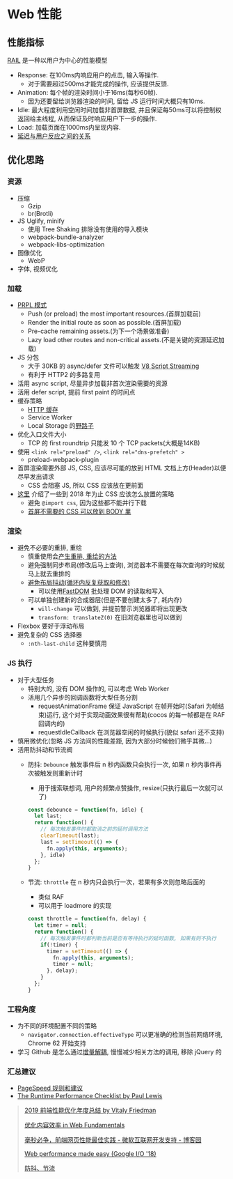 # Web 性能

## 性能指标

[RAIL](https://developers.google.com/web/fundamentals/performance/rail?hl=zh-cn) 是一种以用户为中心的性能模型

* Response: 在100ms内响应用户的点击, 输入等操作.
  * 对于需要超过500ms才能完成的操作, 应该提供反馈.
* Animation: 每个帧的渲染时间小于16ms(每秒60帧).
  * 因为还要留给浏览器渲染的时间, 留给 JS 运行时间大概只有10ms.
* Idle: 最大程度利用空闲时间加载非首屏数据, 并且保证每50ms可以将控制权返回给主线程, 从而保证及时响应用户下一步的操作.
* Load: 加载页面在1000ms内呈现内容.
* [延迟与用户反应之间的关系](https://developers.google.com/web/fundamentals/performance/rail?hl=zh-cn#%E4%BB%A5%E7%94%A8%E6%88%B7%E4%B8%BA%E4%B8%AD%E5%BF%83)

## 优化思路

### 资源

* 压缩
  * Gzip
  * br(Brotli)
* JS Uglify, minify
  * 使用 Tree Shaking 排除没有使用的导入模块
  * webpack-bundle-analyzer
  * webpack-libs-optimization
* 图像优化
  * WebP
* 字体, 视频优化

### 加载

* [PRPL 模式](https://web.dev/apply-instant-loading-with-prpl/)
  * Push (or preload) the most important resources.(首屏加载前)
  * Render the initial route as soon as possible.(首屏加载)
  * Pre-cache remaining assets.(为下一个场景做准备)
  * Lazy load other routes and non-critical assets.(不是关键的资源延迟加载)
* JS 分包
  * 大于 30KB 的 async/defer 文件可以触发 [V8 Script Streaming](https://v8.dev/blog/cost-of-javascript-2019)
  * 有利于 HTTP2 的多路复用
* 活用 async script, 尽量异步加载非首次渲染需要的资源
* 活用 defer script, 提前 first paint 的时间点
* 缓存策略
  * [HTTP 缓存](2016-02-24-http-cache.md)
  * Service Worker
  * Local Storage 的[野路子](https://imququ.com/post/summary-of-my-blog-optimization.html)
* 优化入口文件大小
  * TCP 的 first roundtrip 只能发 10 个 TCP packets(大概是14KB)
* 使用 `<link rel="preload" />`, `<link rel="dns-prefetch" >`
  * preload-webpack-plugin
* 首屏渲染需要外部 JS, CSS, 应该尽可能的放到 HTML 文档上方(Header)以便尽早发出请求
  * CSS 会阻塞 JS, 所以 CSS 应该放在更前面
* [这里](https://csswizardry.com/2018/11/css-and-network-performance/) 介绍了一些到 2018 年为止 CSS 应该怎么放置的策略
  * 避免 `@import css`, 因为这些都不能并行下载
  * [首屏不需要的 CSS 可以放到 BODY 里](https://docs.google.com/presentation/d/1D4foHkE0VQdhcA5_hiesl8JhEGeTDRrQR4gipfJ8z7Y/present?slide=id.g1d760124ab_0_6)

### 渲染

* 避免不必要的重排, 重绘
  * 慎重使用会[产生重排, 重绘的方法](2018-03-22-web-render.md)
  * 避免强制同步布局(修改后马上查询), 浏览器本不需要在每次查询的时候就马上就去重排的
  * [避免布局抖动(循环内反复获取和修改)](https://developers.google.com/web/fundamentals/performance/rendering/avoid-large-complex-layouts-and-layout-thrashing)
    * 可以使用[FastDOM](https://github.com/wilsonpage/fastdom) 批处理 DOM 的读取和写入
  * 可以单独创建新的合成器层(但是不要创建太多了, 耗内存)
    * `will-change` 可以做到, 并提前警示浏览器即将出现更改
    * `transform: translateZ(0)` 在旧浏览器里也可以做到
* Flexbox 要好于浮动布局
* 避免复杂的 CSS 选择器
  * `:nth-last-child` 这种要慎用

### JS 执行

* 对于大型任务
  * 特别大的, 没有 DOM 操作的, 可以考虑 Web Worker
  * 活用几个异步的回调函数将大型任务分割
    * requestAnimationFrame 保证 JavaScript 在帧开始时(Safari 为帧结束)运行, 这个对于实现动画效果很有帮助(cocos 的每一帧都是在 RAF 回调内的)
    * requestIdleCallback 在浏览器空闲的时候执行(貌似 safari 还不支持)
* 慎用微优化(忽略 JS 方法间的性能差距, 因为大部分时候他们微乎其微...)
* 活用防抖动和节流阀
  * 防抖: `Debounce` 触发事件后 n 秒内函数只会执行一次, 如果 n 秒内事件再次被触发则重新计时
    * 用于搜索联想词, 用户的频繁点赞操作, resize(只执行最后一次就可以了)

    ```javascript
    const debounce = function(fn, idle) {
      let last;
      return function() {
        // 每次触发事件时都取消之前的延时调用方法
        clearTimeout(last);
        last = setTimeout(() => {
          fn.apply(this, arguments);
        }, idle)
      };
    }
    ```

  * 节流: `throttle` 在 n 秒内只会执行一次，若果有多次则忽略后面的
    * 类似 RAF
    * 可以用于 loadmore 的实现

    ```javascript
    const throttle = function(fn, delay) {
      let timer = null;
      return function() {
        // 每次触发事件时都判断当前是否有等待执行的延时函数, 如果有则不执行
        if(!timer) {
          timer = setTimeout(() => {
            fn.apply(this, arguments);
            timer = null;
          }, delay);
        }
      };
    }
    ```

### 工程角度

* 为不同的环境配置不同的策略
  * `navigator.connection.effectiveType` 可以更准确的检测当前网络环境, Chrome 62 开始支持
* 学习 Github 是怎么通过[增量解耦](https://github.blog/2018-09-06-removing-jquery-from-github-frontend/), 慢慢减少相关方法的调用, 移除 jQuery 的

### 汇总建议

* [PageSpeed 规则和建议](https://developers.google.com/web/fundamentals/performance/critical-rendering-path/page-speed-rules-and-recommendations?hl=zh-cn)
* [The Runtime Performance Checklist by Paul Lewis](https://calendar.perfplanet.com/2013/the-runtime-performance-checklist/)

> [2019 前端性能优化年度总结 by Vitaly Friedman](https://iangeli.com/2019/02/13/2019-%E5%89%8D%E7%AB%AF%E6%80%A7%E8%83%BD%E4%BC%98%E5%8C%96%E5%B9%B4%E5%BA%A6%E6%80%BB%E7%BB%93.html)
>
> [优化内容效率 in Web Fundamentals](https://developers.google.com/web/fundamentals/performance/optimizing-content-efficiency)
>
> [毫秒必争，前端网页性能最佳实践 - 微软互联网开发支持 - 博客园](http://www.cnblogs.com/developersupport/p/webpage-performance-best-practices.html)
>
> [Web performance made easy (Google I/O '18)](https://www.youtube.com/watch?v=Mv-l3-tJgGk)
>
> [防抖、节流](http://alloween.top/2018/04/16/%E9%98%B2%E6%8A%96%E3%80%81%E8%8A%82%E6%B5%81/)
